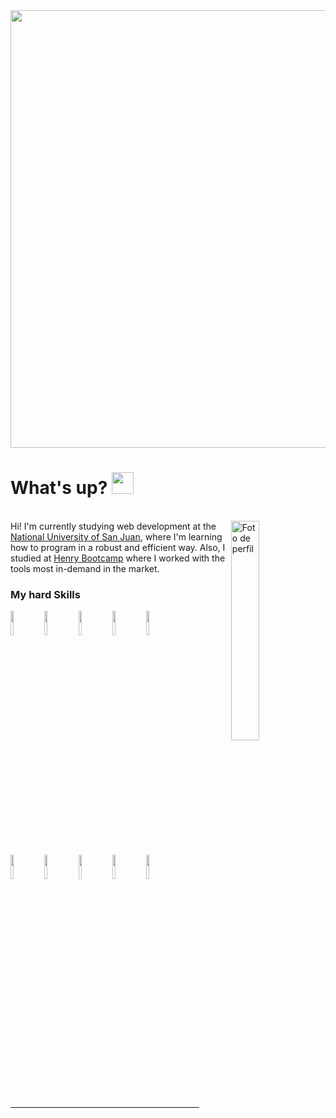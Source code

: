 <div align=center>
<img width=700 align=center src="https://readme-typing-svg.herokuapp.com?font=Inter&weight=500&size=30&pause=1000&color=FFFFFF&background=1D202C&center=true&vCenter=true&width=600&lines=Hi!+I'm+Julian+Riera;Full+Stack+Developer;I+love+programming+%E2%99%A5%EF%B8%8F">
</div>

<h1> What's up? <img src="https://media.giphy.com/media/hvRJCLFzcasrR4ia7z/giphy.gif" width="35"></h1>
<br>


<img align=right src="https://github.com/user-attachments/assets/933000a1-016f-4f68-8627-2be36c0550a8" alt="Foto de perfil" width=30%>  
Hi! I'm currently studying web development at the <a target="blank" href="https://www.unsj.edu.ar/">National University of San Juan</a>, where I'm learning how to program in a robust and efficient way. Also, I studied at <a target="blank" href="https://www.soyhenry.com/" >Henry Bootcamp</a> where I worked with the tools most in-demand in the market. 
<br>

### My hard Skills
<img src="https://github.com/user-attachments/assets/b0a6555e-0376-4334-9314-58e099d7ab15" width=10%> 
<img src="https://github.com/user-attachments/assets/76b8f8b9-742b-41a5-97b1-25830c583851" width=10%> 
<img src="https://github.com/user-attachments/assets/3fb66297-c4f7-4047-884b-c618888b8789" width=10%> 
<img src="https://github.com/user-attachments/assets/b583c7b3-8f9c-4832-a9bd-8600421683c9" width=10%> 
<img src="https://github.com/user-attachments/assets/a5c800d4-1796-4f87-b2c3-28517c8fdee5" width=10%> 
<br>
<img src="https://github.com/user-attachments/assets/b2db9161-46bf-4c44-bc9f-499c4254bcd8" width=10%> 
<img src="https://github.com/user-attachments/assets/df24bcd5-d9e4-4664-9003-b0d3711b6746" width=10%> 
<img src="https://github.com/user-attachments/assets/811fd928-6218-494c-bf72-ce7cd42adf65" width=10%> 
<img src="https://github.com/user-attachments/assets/dc08a3cd-4f3b-4c4f-bad9-34d2ba68ee9d" width=10%> 
<img src="https://github.com/user-attachments/assets/22272714-c3a5-43db-b834-bff74fccdb80" width=10%> 


 
<hr width="60%" >








